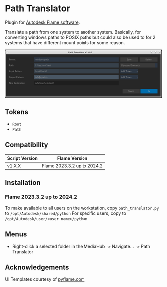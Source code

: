 # Path Translator

Plugin for [Autodesk Flame software](http://www.autodesk.com/products/flame).

Translate a path from one system to another system.  Basically, for converting windows paths to POSIX paths but could
also be used to for 2 systems that have different mount points for some reason.

![screenshot](screenshot.png)

## Tokens
- `Root`
- `Path`

## Compatibility
Script Version|Flame Version|
|---|---|
|v1.X.X|Flame 2023.3.2 up to 2024.2|

## Installation

### Flame 2023.3.2 up to 2024.2
To make available to all users on the workstation, copy `path_translator.py` to `/opt/Autodesk/shared/python`
For specific users, copy to `/opt/Autodesk/user/<user name>/python`

## Menus
- Right-click a selected folder in the MediaHub `->` Navigate... `->` Path Translator

## Acknowledgements
UI Templates courtesy of [pyflame.com](http://www.pyflame.com)
